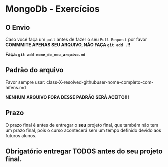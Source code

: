# MongoDb - Exercícios

## O Envio

Caso você faça um `pull` antes de fazer o seu `Pull Request` por favor **COMMMITE APENAS SEU ARQUIVO, NÃO FAÇA `git add .`!!**

**Faça: `git add nome_do_meu_arquivo.md`**

## Padrão do arquivo

Favor sempre usar: class-X-resolved-githubuser-nome-completo-com-hifens.md

**NENHUM ARQUIVO FORA DESSE PADRÃO SERÁ ACEITO!!!**

## Prazo

O prazo final é antes de entregar o **seu** projeto final, que também não tem um prazo final, pois o curso acontecerá sem um tempo definido devido aos futuros alunos.

## Obrigatório entregar **TODOS** antes do seu projeto final.
